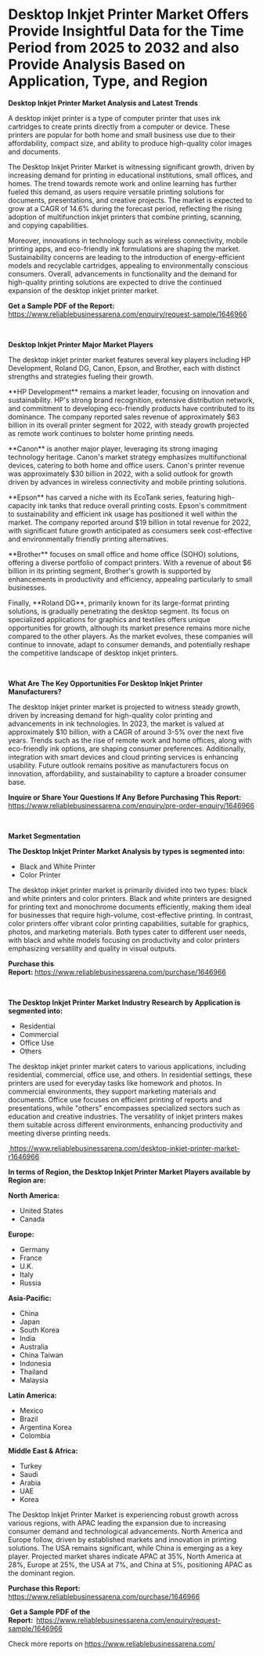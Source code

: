 <p><h1>Desktop Inkjet Printer Market Offers Provide Insightful Data for the Time Period from 2025 to 2032 and also Provide Analysis Based on Application, Type, and Region</h1></p><p><strong>Desktop Inkjet Printer Market Analysis and Latest Trends</strong></p>
<p><p>A desktop inkjet printer is a type of computer printer that uses ink cartridges to create prints directly from a computer or device. These printers are popular for both home and small business use due to their affordability, compact size, and ability to produce high-quality color images and documents.</p><p>The Desktop Inkjet Printer Market is witnessing significant growth, driven by increasing demand for printing in educational institutions, small offices, and homes. The trend towards remote work and online learning has further fueled this demand, as users require versatile printing solutions for documents, presentations, and creative projects. The market is expected to grow at a CAGR of 14.6% during the forecast period, reflecting the rising adoption of multifunction inkjet printers that combine printing, scanning, and copying capabilities. </p><p>Moreover, innovations in technology such as wireless connectivity, mobile printing apps, and eco-friendly ink formulations are shaping the market. Sustainability concerns are leading to the introduction of energy-efficient models and recyclable cartridges, appealing to environmentally conscious consumers. Overall, advancements in functionality and the demand for high-quality printing solutions are expected to drive the continued expansion of the desktop inkjet printer market.</p></p>
<p><strong>Get a Sample PDF of the Report:&nbsp;</strong> <a href="https://www.reliablebusinessarena.com/enquiry/request-sample/1646966?utm_campaign=3515&utm_medium=2&utm_source=Github&utm_content=ia&utm_term=11042025&utm_id=desktop-inkjet-printer">https://www.reliablebusinessarena.com/enquiry/request-sample/1646966</a></p>
<p>&nbsp;</p>
<p><strong>Desktop Inkjet Printer Major Market Players</strong></p>
<p><p>The desktop inkjet printer market features several key players including HP Development, Roland DG, Canon, Epson, and Brother, each with distinct strengths and strategies fueling their growth.</p><p>**HP Development** remains a market leader, focusing on innovation and sustainability. HP's strong brand recognition, extensive distribution network, and commitment to developing eco-friendly products have contributed to its dominance. The company reported sales revenue of approximately $63 billion in its overall printer segment for 2022, with steady growth projected as remote work continues to bolster home printing needs.</p><p>**Canon** is another major player, leveraging its strong imaging technology heritage. Canon's market strategy emphasizes multifunctional devices, catering to both home and office users. Canon's printer revenue was approximately $30 billion in 2022, with a solid outlook for growth driven by advances in wireless connectivity and mobile printing solutions.</p><p>**Epson** has carved a niche with its EcoTank series, featuring high-capacity ink tanks that reduce overall printing costs. Epson's commitment to sustainability and efficient ink usage has positioned it well within the market. The company reported around $19 billion in total revenue for 2022, with significant future growth anticipated as consumers seek cost-effective and environmentally friendly printing alternatives.</p><p>**Brother** focuses on small office and home office (SOHO) solutions, offering a diverse portfolio of compact printers. With a revenue of about $6 billion in its printing segment, Brother's growth is supported by enhancements in productivity and efficiency, appealing particularly to small businesses.</p><p>Finally, **Roland DG**, primarily known for its large-format printing solutions, is gradually penetrating the desktop segment. Its focus on specialized applications for graphics and textiles offers unique opportunities for growth, although its market presence remains more niche compared to the other players. As the market evolves, these companies will continue to innovate, adapt to consumer demands, and potentially reshape the competitive landscape of desktop inkjet printers.</p></p>
<p>&nbsp;</p>
<p><strong>What Are The Key Opportunities For Desktop Inkjet Printer Manufacturers?</strong></p>
<p><p>The desktop inkjet printer market is projected to witness steady growth, driven by increasing demand for high-quality color printing and advancements in ink technologies. In 2023, the market is valued at approximately $10 billion, with a CAGR of around 3-5% over the next five years. Trends such as the rise of remote work and home offices, along with eco-friendly ink options, are shaping consumer preferences. Additionally, integration with smart devices and cloud printing services is enhancing usability. Future outlook remains positive as manufacturers focus on innovation, affordability, and sustainability to capture a broader consumer base.</p></p>
<p><strong>Inquire or Share Your Questions If Any Before Purchasing This Report:</strong> <a href="https://www.reliablebusinessarena.com/enquiry/pre-order-enquiry/1646966?utm_campaign=3515&utm_medium=2&utm_source=Github&utm_content=ia&utm_term=11042025&utm_id=desktop-inkjet-printer">https://www.reliablebusinessarena.com/enquiry/pre-order-enquiry/1646966</a></p>
<p>&nbsp;</p>
<p><strong>Market Segmentation</strong></p>
<p><strong>The Desktop Inkjet Printer Market Analysis by types is segmented into:</strong></p>
<p><ul><li>Black and White Printer</li><li>Color Printer</li></ul></p>
<p><p>The desktop inkjet printer market is primarily divided into two types: black and white printers and color printers. Black and white printers are designed for printing text and monochrome documents efficiently, making them ideal for businesses that require high-volume, cost-effective printing. In contrast, color printers offer vibrant color printing capabilities, suitable for graphics, photos, and marketing materials. Both types cater to different user needs, with black and white models focusing on productivity and color printers emphasizing versatility and quality in visual outputs.</p></p>
<p><strong>Purchase this Report:&nbsp;</strong><a href="https://www.reliablebusinessarena.com/purchase/1646966?utm_campaign=3515&utm_medium=2&utm_source=Github&utm_content=ia&utm_term=11042025&utm_id=desktop-inkjet-printer">https://www.reliablebusinessarena.com/purchase/1646966</a></p>
<p>&nbsp;</p>
<p><strong>The Desktop Inkjet Printer Market Industry Research by Application is segmented into:</strong></p>
<p><ul><li>Residential</li><li>Commercial</li><li>Office Use</li><li>Others</li></ul></p>
<p><p>The desktop inkjet printer market caters to various applications, including residential, commercial, office use, and others. In residential settings, these printers are used for everyday tasks like homework and photos. In commercial environments, they support marketing materials and documents. Office use focuses on efficient printing of reports and presentations, while "others" encompasses specialized sectors such as education and creative industries. The versatility of inkjet printers makes them suitable across different environments, enhancing productivity and meeting diverse printing needs.</p></p>
<p><a href="https://www.reliablebusinessarena.com/desktop-inkjet-printer-market-r1646966?utm_campaign=3515&utm_medium=2&utm_source=Github&utm_content=ia&utm_term=11042025&utm_id=desktop-inkjet-printer">&nbsp;https://www.reliablebusinessarena.com/desktop-inkjet-printer-market-r1646966</a></p>
<p><strong>In terms of Region, the Desktop Inkjet Printer Market Players available by Region are:</strong></p>
<p>
    <p> <strong> North America: </strong>
        <ul>
            <li>United States</li>
            <li>Canada</li>
        </ul>
        </p> 
    <p> <strong> Europe: </strong>
        <ul>
            <li>Germany</li>
            <li>France</li>
            <li>U.K.</li>
            <li>Italy</li>
            <li>Russia</li>
        </ul>
        </p> 
    <p> <strong> Asia-Pacific: </strong>
        <ul>
            <li>China</li>
            <li>Japan</li>
            <li>South Korea</li>
            <li>India</li>
            <li>Australia</li>
            <li>China Taiwan</li>
            <li>Indonesia</li>
            <li>Thailand</li>
            <li>Malaysia</li>
        </ul>
        </p> 
    <p> <strong> Latin America: </strong>
        <ul>
            <li>Mexico</li>
            <li>Brazil</li>
            <li>Argentina Korea</li>
            <li>Colombia</li>
        </ul>
        </p> 
    <p> <strong> Middle East & Africa: </strong>
        <ul>
            <li>Turkey</li>
            <li>Saudi</li>
            <li>Arabia</li>
            <li>UAE</li>
            <li>Korea</li>
        </ul>
    </p>
    </p>
<p><p>The Desktop Inkjet Printer Market is experiencing robust growth across various regions, with APAC leading the expansion due to increasing consumer demand and technological advancements. North America and Europe follow, driven by established markets and innovation in printing solutions. The USA remains significant, while China is emerging as a key player. Projected market shares indicate APAC at 35%, North America at 28%, Europe at 25%, the USA at 7%, and China at 5%, positioning APAC as the dominant region.</p></p>
<p><strong>Purchase this Report: </strong><a href="https://www.reliablebusinessarena.com/purchase/1646966?utm_campaign=3515&utm_medium=2&utm_source=Github&utm_content=ia&utm_term=11042025&utm_id=desktop-inkjet-printer">https://www.reliablebusinessarena.com/purchase/1646966</a></p>
<p>&nbsp;<strong>Get a Sample PDF of the Report:&nbsp;&nbsp;</strong><a href="https://www.reliablebusinessarena.com/enquiry/request-sample/1646966?utm_campaign=3515&utm_medium=2&utm_source=Github&utm_content=ia&utm_term=11042025&utm_id=desktop-inkjet-printer">https://www.reliablebusinessarena.com/enquiry/request-sample/1646966</a></p>
<p><strong></strong></p>
<p>Check more reports on <a href="https://www.reliablebusinessarena.com/?utm_campaign=3515&utm_medium=2&utm_source=Github&utm_content=ia&utm_term=11042025&utm_id=desktop-inkjet-printer">https://www.reliablebusinessarena.com/</a></p>